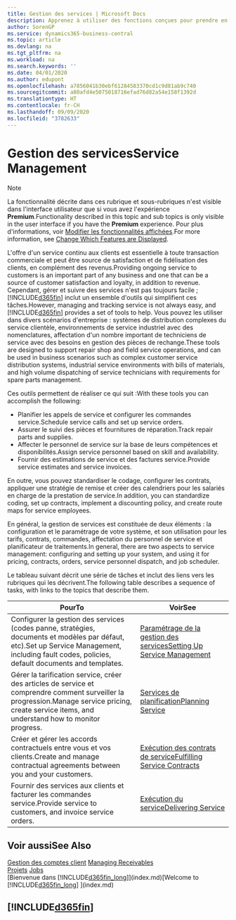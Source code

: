```yaml
---
title: Gestion des services | Microsoft Docs
description: Apprenez à utiliser des fonctions conçues pour prendre en charge les opérations de l'atelier de réparation et du service clientèle.
author: SorenGP
ms.service: dynamics365-business-central
ms.topic: article
ms.devlang: na
ms.tgt_pltfrm: na
ms.workload: na
ms.search.keywords: ''
ms.date: 04/01/2020
ms.author: edupont
ms.openlocfilehash: a7856041b30ebf61284583370cd1c9d81ab9c740
ms.sourcegitcommit: a80afd4e5075018716efad76d82a54e158f1392d
ms.translationtype: HT
ms.contentlocale: fr-CH
ms.lasthandoff: 09/09/2020
ms.locfileid: "3782633"
---
```

# <a name="service-management"></a><span data-ttu-id="bfc6b-103">Gestion des services</span><span class="sxs-lookup"><span data-stu-id="bfc6b-103">Service Management</span></span>
> [!NOTE]
> <span data-ttu-id="bfc6b-104">La fonctionnalité décrite dans ces rubrique et sous-rubriques n'est visible dans l'interface utilisateur que si vous avez l'expérience **Premium**.</span><span class="sxs-lookup"><span data-stu-id="bfc6b-104">Functionality described in this topic and sub topics is only visible in the user interface if you have the **Premium** experience.</span></span> <span data-ttu-id="bfc6b-105">Pour plus d'informations, voir [Modifier les fonctionnalités affichées](ui-experiences.md).</span><span class="sxs-lookup"><span data-stu-id="bfc6b-105">For more information, see [Change Which Features are Displayed](ui-experiences.md).</span></span>

<span data-ttu-id="bfc6b-106">L'offre d'un service continu aux clients est essentielle à toute transaction commerciale et peut être source de satisfaction et de fidélisation des clients, en complément des revenus.</span><span class="sxs-lookup"><span data-stu-id="bfc6b-106">Providing ongoing service to customers is an important part of any business and one that can be a source of customer satisfaction and loyalty, in addition to revenue.</span></span> <span data-ttu-id="bfc6b-107">Cependant, gérer et suivre des services n'est pas toujours facile ; [!INCLUDE[d365fin](includes/d365fin_md.md)] inclut un ensemble d'outils qui simplifient ces tâches.</span><span class="sxs-lookup"><span data-stu-id="bfc6b-107">However, managing and tracking service is not always easy, and [!INCLUDE[d365fin](includes/d365fin_md.md)] provides a set of tools to help.</span></span> <span data-ttu-id="bfc6b-108">Vous pouvez les utiliser dans divers scénarios d'entreprise : systèmes de distribution complexes du service clientèle, environnements de service industriel avec des nomenclatures, affectation d'un nombre important de techniciens de service avec des besoins en gestion des pièces de rechange.</span><span class="sxs-lookup"><span data-stu-id="bfc6b-108">These tools are designed to support repair shop and field service operations, and can be used in business scenarios such as complex customer service distribution systems, industrial service environments with bills of materials, and high volume dispatching of service technicians with requirements for spare parts management.</span></span>  

 <span data-ttu-id="bfc6b-109">Ces outils permettent de réaliser ce qui suit :</span><span class="sxs-lookup"><span data-stu-id="bfc6b-109">With these tools you can accomplish the following:</span></span>  

* <span data-ttu-id="bfc6b-110">Planifier les appels de service et configurer les commandes service.</span><span class="sxs-lookup"><span data-stu-id="bfc6b-110">Schedule service calls and set up service orders.</span></span>  
* <span data-ttu-id="bfc6b-111">Assurer le suivi des pièces et fournitures de réparation.</span><span class="sxs-lookup"><span data-stu-id="bfc6b-111">Track repair parts and supplies.</span></span>  
* <span data-ttu-id="bfc6b-112">Affecter le personnel de service sur la base de leurs compétences et disponibilités.</span><span class="sxs-lookup"><span data-stu-id="bfc6b-112">Assign service personnel based on skill and availability.</span></span>  
* <span data-ttu-id="bfc6b-113">Fournir des estimations de service et des factures service.</span><span class="sxs-lookup"><span data-stu-id="bfc6b-113">Provide service estimates and service invoices.</span></span>  

<span data-ttu-id="bfc6b-114">En outre, vous pouvez standardiser le codage, configurer les contrats, appliquer une stratégie de remise et créer des calendriers pour les salariés en charge de la prestation de service.</span><span class="sxs-lookup"><span data-stu-id="bfc6b-114">In addition, you can standardize coding, set up contracts, implement a discounting policy, and create route maps for service employees.</span></span>  

<span data-ttu-id="bfc6b-115">En général, la gestion de services est constituée de deux éléments : la configuration et le paramétrage de votre système, et son utilisation pour les tarifs, contrats, commandes, affectation du personnel de service et planificateur de traitements.</span><span class="sxs-lookup"><span data-stu-id="bfc6b-115">In general, there are two aspects to service management: configuring and setting up your system, and using it for pricing, contracts, orders, service personnel dispatch, and job scheduler.</span></span>  

<span data-ttu-id="bfc6b-116">Le tableau suivant décrit une série de tâches et inclut des liens vers les rubriques qui les décrivent.</span><span class="sxs-lookup"><span data-stu-id="bfc6b-116">The following table describes a sequence of tasks, with links to the topics that describe them.</span></span>   

|<span data-ttu-id="bfc6b-117">**Pour**</span><span class="sxs-lookup"><span data-stu-id="bfc6b-117">**To**</span></span>|<span data-ttu-id="bfc6b-118">**Voir**</span><span class="sxs-lookup"><span data-stu-id="bfc6b-118">**See**</span></span>|  
|------------|-------------|  
|<span data-ttu-id="bfc6b-119">Configurer la gestion des services (codes panne, stratégies, documents et modèles par défaut, etc).</span><span class="sxs-lookup"><span data-stu-id="bfc6b-119">Set up Service Management, including fault codes, policies, default documents and templates.</span></span>|[<span data-ttu-id="bfc6b-120">Paramétrage de la gestion des services</span><span class="sxs-lookup"><span data-stu-id="bfc6b-120">Setting Up Service Management</span></span>](service-setup-service.md)|  
|<span data-ttu-id="bfc6b-121">Gérer la tarification service, créer des articles de service et comprendre comment surveiller la progression.</span><span class="sxs-lookup"><span data-stu-id="bfc6b-121">Manage service pricing, create service items, and understand how to monitor progress.</span></span>|[<span data-ttu-id="bfc6b-122">Services de planification</span><span class="sxs-lookup"><span data-stu-id="bfc6b-122">Planning Service</span></span>](service-plan-service.md)|  
|<span data-ttu-id="bfc6b-123">Créer et gérer les accords contractuels entre vous et vos clients.</span><span class="sxs-lookup"><span data-stu-id="bfc6b-123">Create and manage contractual agreements between you and your customers.</span></span>|[<span data-ttu-id="bfc6b-124">Exécution des contrats de service</span><span class="sxs-lookup"><span data-stu-id="bfc6b-124">Fulfilling Service Contracts</span></span>](service-fulfill-service-contracts.md)|  
|<span data-ttu-id="bfc6b-125">Fournir des services aux clients et facturer les commandes service.</span><span class="sxs-lookup"><span data-stu-id="bfc6b-125">Provide service to customers, and invoice service orders.</span></span>|[<span data-ttu-id="bfc6b-126">Exécution du service</span><span class="sxs-lookup"><span data-stu-id="bfc6b-126">Delivering Service</span></span>](service-deliver-service.md)|  

## <a name="see-also"></a><span data-ttu-id="bfc6b-127">Voir aussi</span><span class="sxs-lookup"><span data-stu-id="bfc6b-127">See Also</span></span>  
<span data-ttu-id="bfc6b-128">[Gestion des comptes client](receivables-manage-receivables.md) </span><span class="sxs-lookup"><span data-stu-id="bfc6b-128">[Managing Receivables](receivables-manage-receivables.md) </span></span>  
<span data-ttu-id="bfc6b-129">[Projets](projects-how-create-jobs.md) </span><span class="sxs-lookup"><span data-stu-id="bfc6b-129">[Jobs](projects-how-create-jobs.md) </span></span>  
<span data-ttu-id="bfc6b-130">[Bienvenue dans [!INCLUDE[d365fin_long](includes/d365fin_long_md.md)]](index.md)</span><span class="sxs-lookup"><span data-stu-id="bfc6b-130">[Welcome to [!INCLUDE[d365fin_long](includes/d365fin_long_md.md)] ](index.md)</span></span>

## [!INCLUDE[d365fin](includes/free_trial_md.md)]  
